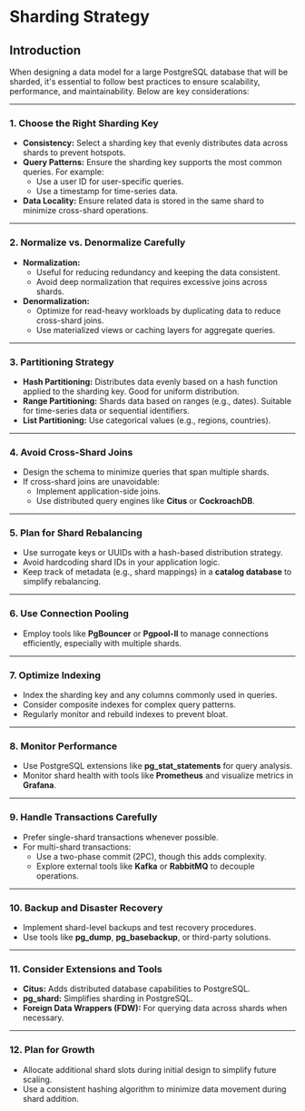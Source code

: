 # Sharding Strategy

## Introduction

When designing a data model for a large PostgreSQL database that will be sharded, it's essential to follow best practices to ensure scalability, performance, and maintainability. Below are key considerations:

---

### **1. Choose the Right Sharding Key**

- **Consistency:** Select a sharding key that evenly distributes data across shards to prevent hotspots.
- **Query Patterns:** Ensure the sharding key supports the most common queries. For example:
  - Use a user ID for user-specific queries.
  - Use a timestamp for time-series data.
- **Data Locality:** Ensure related data is stored in the same shard to minimize cross-shard operations.

---

### **2. Normalize vs. Denormalize Carefully**

- **Normalization:**
  - Useful for reducing redundancy and keeping the data consistent.
  - Avoid deep normalization that requires excessive joins across shards.
- **Denormalization:**
  - Optimize for read-heavy workloads by duplicating data to reduce cross-shard joins.
  - Use materialized views or caching layers for aggregate queries.

---

### **3. Partitioning Strategy**

- **Hash Partitioning:** Distributes data evenly based on a hash function applied to the sharding key. Good for uniform distribution.
- **Range Partitioning:** Shards data based on ranges (e.g., dates). Suitable for time-series data or sequential identifiers.
- **List Partitioning:** Use categorical values (e.g., regions, countries).

---

### **4. Avoid Cross-Shard Joins**

- Design the schema to minimize queries that span multiple shards.
- If cross-shard joins are unavoidable:
  - Implement application-side joins.
  - Use distributed query engines like **Citus** or **CockroachDB**.

---

### **5. Plan for Shard Rebalancing**

- Use surrogate keys or UUIDs with a hash-based distribution strategy.
- Avoid hardcoding shard IDs in your application logic.
- Keep track of metadata (e.g., shard mappings) in a **catalog database** to simplify rebalancing.

---

### **6. Use Connection Pooling**

- Employ tools like **PgBouncer** or **Pgpool-II** to manage connections efficiently, especially with multiple shards.

---

### **7. Optimize Indexing**

- Index the sharding key and any columns commonly used in queries.
- Consider composite indexes for complex query patterns.
- Regularly monitor and rebuild indexes to prevent bloat.

---

### **8. Monitor Performance**

- Use PostgreSQL extensions like **pg_stat_statements** for query analysis.
- Monitor shard health with tools like **Prometheus** and visualize metrics in **Grafana**.

---

### **9. Handle Transactions Carefully**

- Prefer single-shard transactions whenever possible.
- For multi-shard transactions:
  - Use a two-phase commit (2PC), though this adds complexity.
  - Explore external tools like **Kafka** or **RabbitMQ** to decouple operations.

---

### **10. Backup and Disaster Recovery**

- Implement shard-level backups and test recovery procedures.
- Use tools like **pg_dump**, **pg_basebackup**, or third-party solutions.

---

### **11. Consider Extensions and Tools**

- **Citus:** Adds distributed database capabilities to PostgreSQL.
- **pg_shard:** Simplifies sharding in PostgreSQL.
- **Foreign Data Wrappers (FDW):** For querying data across shards when necessary.

---

### **12. Plan for Growth**

- Allocate additional shard slots during initial design to simplify future scaling.
- Use a consistent hashing algorithm to minimize data movement during shard addition.

